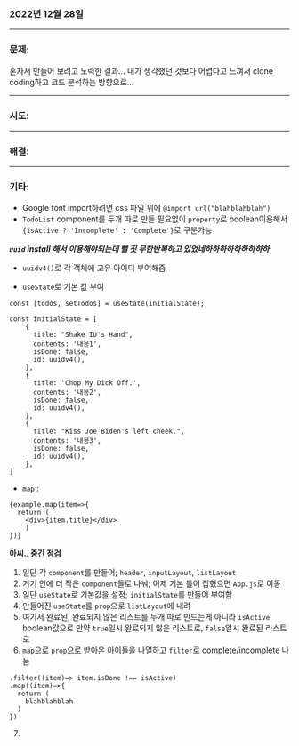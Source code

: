 ### 2022년 12월 28일

---

### **문제:**
혼자서 만들어 보려고 노력한 결과... 내가 생각했던 것보다 어렵다고 느껴서 clone coding하고 코드 분석하는 방향으로...


---

### **시도:**

---


### **해결:**

---

### **기타:**
- Google font import하려면 css 파일 위에 `@import url("blahblahblah")`
- `TodoList` component를 두개 따로 만들 필요없이 `property`로 boolean이용해서 `{isActive ? 'Incomplete' : 'Complete'}`로 구분가능

***`uuid` install 해서 이용해야되는데 뻘 짓 무한반복하고 있었네하하하하하하하하하***

- `uuidv4()`로 각 객체에 고유 아이디 부여해줌

- `useState`로 기본 값 부여
```
const [todos, setTodos] = useState(initialState);

const initialState = [
    {
      title: "Shake IU's Hand",
      contents: '내용1',
      isDone: false,
      id: uuidv4(),
    },
    {
      title: 'Chop My Dick Off.',
      contents: '내용2',
      isDone: false,
      id: uuidv4(),
    },
    {
      title: "Kiss Joe Biden's left cheek.",
      contents: '내용3',
      isDone: false,
      id: uuidv4(),
    },
]
```

- `map` : 
```
{example.map(item=>{
  return (
    <div>{item.title}</div>
    )
})}
```

**아씨.. 중간 점검**
1. 일단 각 `component`를 만들어; `header`, `inputLayout`, `listLayout`
2. 거기 안에 더 작은 `component`들로 나눠; 이제 기본 틀이 잡혔으면 `App.js`로 이동
3. 일단 `useState`로 기본값을 설정; `initialState`를 만들어 부여함
4. 만들어진 `useState`를 `prop`으로 `listLayout`에 내려
5. 여기서 완료된, 완료되지 않은 리스트를 두개 따로 만드는게 아니라 `isActive` boolean값으로 만약 `true`일시 완료되지 않은 리스트로, `false`일시 완료된 리스트로
6. `map`으로 `prop`으로 받아온 아이들을 나열하고 `filter`로 complete/incomplete 나눔
```
.filter((item)=> item.isDone !== isActive)
.map((item)=>{
  return (
    blahblahblah
  )
})
```
7. 